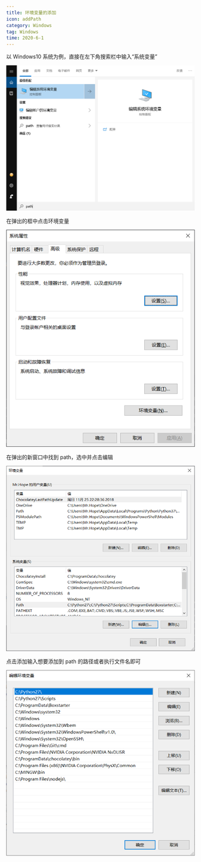 ```yaml
---
title: 环境变量的添加
icon: addPath
category: Windows
tag: Windows
time: 2020-6-1
---
```


以 Windows10 系统为例，直接在左下角搜索栏中输入“系统变量”

![搜索](./assets/pathSearch.png)

在弹出的框中点击环境变量

![系统变量](./assets/path.png)

在弹出的新窗口中找到 path，选中并点击编辑

![系统变量](./assets/pathDetail.png)

点击添加输入想要添加到 path 的路径或者执行文件名即可

![系统变量](./assets/pathAdd.png)
